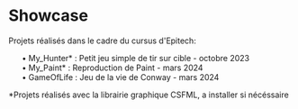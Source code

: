 # Showcase
Projets réalisés dans le cadre du cursus d'Epitech:

&nbsp;&nbsp;&nbsp;&nbsp;&nbsp;&nbsp;• My_Hunter\*   : Petit jeu simple de tir sur cible - octobre 2023\
&nbsp;&nbsp;&nbsp;&nbsp;&nbsp;&nbsp;• My_Paint\*    : Reproduction de Paint - mars 2024\
&nbsp;&nbsp;&nbsp;&nbsp;&nbsp;&nbsp;• GameOfLife    : Jeu de la vie de Conway - mars 2024

\*Projets réalisés avec la librairie graphique CSFML, a installer si nécéssaire
